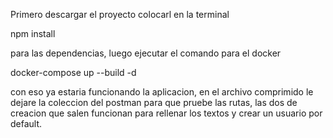 Primero descargar el proyecto
colocarl en la terminal

npm install

para las dependencias, luego ejecutar el comando para el docker

docker-compose up --build -d

con eso ya estaria funcionando la aplicacion, en el archivo comprimido le 
dejare la coleccion del postman para que pruebe las rutas, las dos de creacion que salen
funcionan para rellenar los textos y crear un usuario por default.
